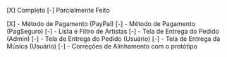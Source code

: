 [X] Completo
[-] Parcialmente Feito

[X] - Método de Pagamento (PayPal)
[-] - Método de Pagamento (PagSeguro)
[-] - Lista e Filtro de Artistas
[-] - Tela de Entrega do Pedido (Admin)
[-] - Tela de Entrega do Pedido (Usuário)
[-] - Tela de Entrega da Música (Usuário)
[-] - Correções de Alinhamento com o protótipo
